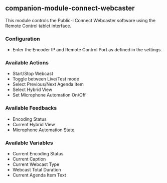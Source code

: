 ## companion-module-connect-webcaster

This module controls the Public-i Connect Webcaster software using the Remote Control tablet interface.

### Configuration
* Enter the Encoder IP and Remote Control Port as defined in the settings.

### Available Actions
* Start/Stop Webcast
* Toggle between Live/Test mode
* Select Previous/Next Agenda Item
* Select Hybrid View
* Set Microphone Automation On/Off

### Available Feedbacks
* Encoding Status
* Current Hybrid View
* Microphone Automation State

### Available Variables
* Current Encoding Status
* Current Caption
* Current Webcast Type
* Webcast Total Duration
* Current Agenda Item Text